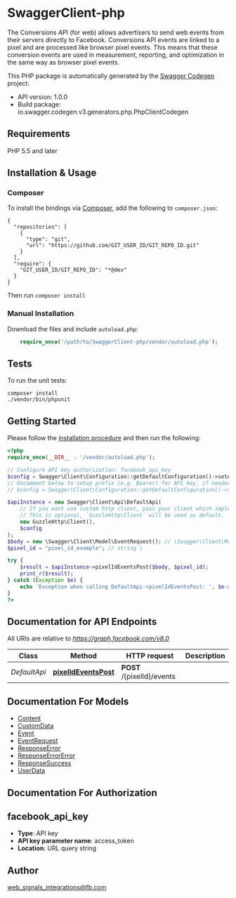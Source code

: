 # SwaggerClient-php
The Conversions API (for web) allows advertisers to send web events from their servers directly to Facebook. Conversions API events are linked to a pixel and are processed like browser pixel events. This means that these conversion events are used in measurement, reporting, and optimization in the same way as browser pixel events.

This PHP package is automatically generated by the [Swagger Codegen](https://github.com/swagger-api/swagger-codegen) project:

- API version: 1.0.0
- Build package: io.swagger.codegen.v3.generators.php.PhpClientCodegen

## Requirements

PHP 5.5 and later

## Installation & Usage
### Composer

To install the bindings via [Composer](http://getcomposer.org/), add the following to `composer.json`:

```
{
  "repositories": [
    {
      "type": "git",
      "url": "https://github.com/GIT_USER_ID/GIT_REPO_ID.git"
    }
  ],
  "require": {
    "GIT_USER_ID/GIT_REPO_ID": "*@dev"
  }
}
```

Then run `composer install`

### Manual Installation

Download the files and include `autoload.php`:

```php
    require_once('/path/to/SwaggerClient-php/vendor/autoload.php');
```

## Tests

To run the unit tests:

```
composer install
./vendor/bin/phpunit
```

## Getting Started

Please follow the [installation procedure](#installation--usage) and then run the following:

```php
<?php
require_once(__DIR__ . '/vendor/autoload.php');

// Configure API key authorization: facebook_api_key
$config = Swagger\Client\Configuration::getDefaultConfiguration()->setApiKey('access_token', 'YOUR_API_KEY');
// Uncomment below to setup prefix (e.g. Bearer) for API key, if needed
// $config = Swagger\Client\Configuration::getDefaultConfiguration()->setApiKeyPrefix('access_token', 'Bearer');

$apiInstance = new Swagger\Client\Api\DefaultApi(
    // If you want use custom http client, pass your client which implements `GuzzleHttp\ClientInterface`.
    // This is optional, `GuzzleHttp\Client` will be used as default.
    new GuzzleHttp\Client(),
    $config
);
$body = new \Swagger\Client\Model\EventRequest(); // \Swagger\Client\Model\EventRequest | Facebook Conversions API (for Web) post request
$pixel_id = "pixel_id_example"; // string | 

try {
    $result = $apiInstance->pixelIdEventsPost($body, $pixel_id);
    print_r($result);
} catch (Exception $e) {
    echo 'Exception when calling DefaultApi->pixelIdEventsPost: ', $e->getMessage(), PHP_EOL;
}
?>
```

## Documentation for API Endpoints

All URIs are relative to *https://graph.facebook.com/v8.0*

Class | Method | HTTP request | Description
------------ | ------------- | ------------- | -------------
*DefaultApi* | [**pixelIdEventsPost**](docs/Api/DefaultApi.md#pixelideventspost) | **POST** /{pixelId}/events | 

## Documentation For Models

 - [Content](docs/Model/Content.md)
 - [CustomData](docs/Model/CustomData.md)
 - [Event](docs/Model/Event.md)
 - [EventRequest](docs/Model/EventRequest.md)
 - [ResponseError](docs/Model/ResponseError.md)
 - [ResponseErrorError](docs/Model/ResponseErrorError.md)
 - [ResponseSuccess](docs/Model/ResponseSuccess.md)
 - [UserData](docs/Model/UserData.md)

## Documentation For Authorization


## facebook_api_key

- **Type**: API key
- **API key parameter name**: access_token
- **Location**: URL query string


## Author

web_signals_integrations@fb.com

